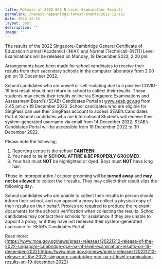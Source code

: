 ```yaml
---
title: Release of 2022 GCE N Level Examination Results
permalink: /newest-happenings/latest-events/2022-12-15/
date: 2022-12-15
layout: post
description: ""
image: ""
---
```


The results of the 2022 Singapore-Cambridge General Certificate of Education Normal (Academic)-\[N(A)\] and Normal (Technical)-\[N(T)\] Level Examinations will be released on Monday, 19 December 2022, 2.00 pm.

Arrangements have been made for school candidates to receive their results from their secondary schools in the computer laboratory from 2.00 pm on 19 December 2022.

School candidates who are unwell or self-isolating due to a positive COVID-19 test result should not return to school to collect their results. These students may check their results online via Singapore Examinations and Assessment Board’s (SEAB) Candidates Portal at www.seab.gov.sg from 2.45 pm on 19 December 2022. School candidates who are eligible for SingPass can use their SingPass account to access SEAB’s Candidates Portal. School candidates who are International Students will receive their system-generated username via email from 14 December 2022. SEAB’s Candidates Portal will be accessible from 19 December 2022 to 30 December 2022.

Please note the following;  

1.  Reporting centre is the school **CANTEEN**.
2. You need to be in **SCHOOL ATTIRE & BE PROPERLY GROOMED**.
3. Your hair must **NOT** be highlighted or dyed. Boys must **NOT** have long hair.

Those in improper attire / or poor grooming will be **turned away** and **may not be allowed** to collect their results. They may collect their result slips the following day.

School candidates who are unable to collect their results in person should inform their school, and can appoint a proxy to collect a physical copy of their results on their behalf. Proxies are required to produce the relevant documents for the school’s verification when collecting the results. School candidates may contact their schools for assistance if they are unable to appoint a proxy, or if they have not received their system-generated username for SEAB’s Candidates Portal.

Read more:  
[https://www.moe.gov.sg/news/press-releases/20221212-release-of-the-2022-singapore-cambridge-gce-na-nt-level-examination-results-on-19-december-2022](https://www.moe.gov.sg/news/press-releases/20221212-release-of-the-2022-singapore-cambridge-gce-na-nt-level-examination-results-on-19-december-2022)